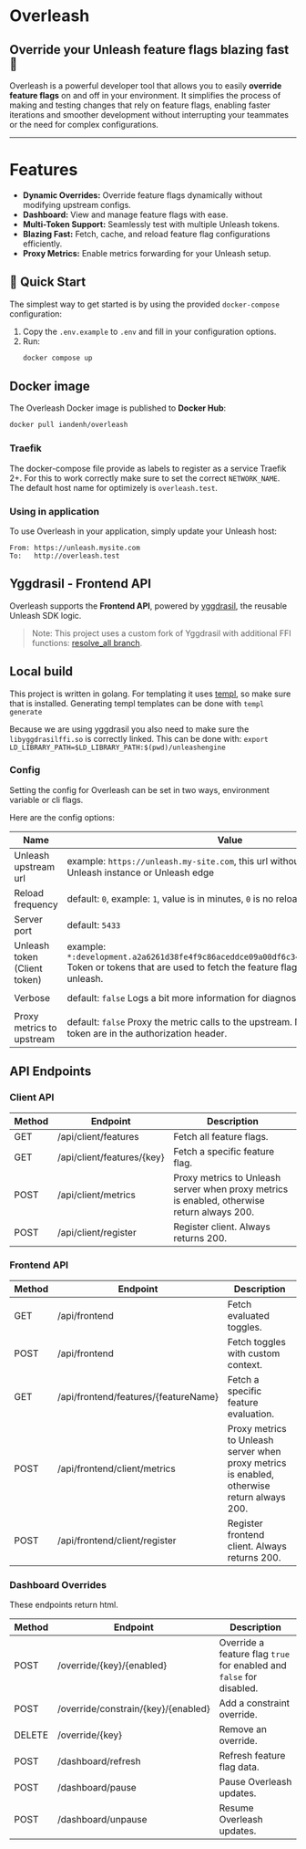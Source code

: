 # Overleash

## Override your Unleash feature flags blazing fast 🚀

Overleash is a powerful developer tool that allows you to easily **override feature flags** on and off in your environment. It simplifies the process of making and testing changes that rely on feature flags, enabling faster iterations and smoother development without interrupting your teammates or the need for complex configurations.

---

# Features
- **Dynamic Overrides:** Override feature flags dynamically without modifying upstream configs.
- **Dashboard:** View and manage feature flags with ease.
- **Multi-Token Support:** Seamlessly test with multiple Unleash tokens.
- **Blazing Fast:** Fetch, cache, and reload feature flag configurations efficiently.
- **Proxy Metrics:** Enable metrics forwarding for your Unleash setup.

## 🚀 Quick Start

The simplest way to get started is by using the provided `docker-compose` configuration:

1. Copy the `.env.example` to `.env` and fill in your configuration options.
2. Run:
   ```bash
   docker compose up
   ```

## Docker image
The Overleash Docker image is published to **Docker Hub**:
```bash
docker pull iandenh/overleash
```

### Traefik

The docker-compose file provide as labels to register as a service Traefik 2+. For this to work correctly make sure to
set the correct `NETWORK_NAME`.
The default host name for optimizely is `overleash.test`.

### Using in application
To use Overleash in your application, simply update your Unleash host:
```plaintext
From: https://unleash.mysite.com
To:   http://overleash.test
```

## Yggdrasil - Frontend API

Overleash supports the **Frontend API**, powered by [yggdrasil](https://github.com/Unleash/yggdrasil), the reusable Unleash SDK logic.

> Note: This project uses a custom fork of Yggdrasil with additional FFI functions: [resolve_all branch](https://github.com/Iandenh/yggdrasil/tree/resolve_all).

## Local build

This project is written in golang. For templating it
uses [templ](https://github.com/a-h/templ/tree/main), so make sure that is installed.
Generating templ templates can be done with `templ generate`

Because we are using yggdrasil you also need to make sure the `libyggdrasilffi.so` is correctly linked. This can be done
with:
`export LD_LIBRARY_PATH=$LD_LIBRARY_PATH:$(pwd)/unleashengine`

### Config

Setting the config for Overleash can be set in two ways, environment variable or cli flags.

Here are the config options:

| Name 	                        | Value	                                                                                                                                                                   | Env	                       | Flag	              |
|-------------------------------|--------------------------------------------------------------------------------------------------------------------------------------------------------------------------|----------------------------|--------------------|
| Unleash upstream url	         | 	 example: `https://unleash.my-site.com`, this url without `/api`, can be a Unleash instance or Unleash edge                                                             | `OVERLEASH_UPSTREAM`	      | `--upstream`	      |
| Reload frequency	             | 	  default: `0`, example: `1`, value is in minutes, `0` is no reload                                                                                                     | `OVERLEASH_RELOAD`	        | `--reload`	        |
| Server port	                  | default: `5433`                                                                                                                                                          | `OVERLEASH_PORT`	          | `--port`	          |
| Unleash token (Client token)	 | example:  `*:development.a2a6261d38fe4f9c86aceddce09a00df6c348fd0feeab3c24a9547f2` Token or tokens that are used to fetch the feature flag config from upstream unleash. | `OVERLEASH_TOKEN`	         | `--token`	         |
| Verbose	                      | default:  `false` Logs a bit more information for diagnose issues                                                                                                        | `OVERLEASH_VERBOSE`	       | `--verbose`	       |
| Proxy metrics to upstream	    | default:  `false` Proxy the metric calls to the upstream. Make sure the correct token are in the authorization header.                                                   | `OVERLEASH_PROXY_METRICS`	 | `--proxy-metrics`	 |

## API Endpoints
### Client API
| Method | Endpoint                | Description                                                                                 |
|--------|-------------------------|---------------------------------------------------------------------------------------------|
| GET | /api/client/features    | Fetch all feature flags.                                                                    |
| GET | /api/client/features/{key} | Fetch a specific feature flag.                                                              |
| POST | /api/client/metrics     | Proxy metrics to Unleash server when proxy metrics is enabled, otherwise return always 200. |
| POST | /api/client/register    | Register client. Always returns 200.                                                        |


### Frontend API
| Method | Endpoint                         | Description                                                                                |
|---------|----------------------------------|--------------------------------------------------------------------------------------------|
| GET | /api/frontend                    | Fetch evaluated toggles.                                                                   |
| POST | /api/frontend                    | Fetch toggles with custom context.                                                         |
| GET | /api/frontend/features/{featureName} | Fetch a specific feature evaluation.                                                       |
| POST | /api/frontend/client/metrics     | Proxy metrics to Unleash server when proxy metrics is enabled, otherwise return always 200. |
| POST | /api/frontend/client/register    | Register frontend client. Always returns 200.                                              |


### Dashboard Overrides
These endpoints return html.

| Method | Endpoint                          | Description                                                                        |
|--------|-----------------------------------|------------------------------------------------------------------------------------|
| POST | /override/{key}/{enabled}         | Override a feature flag `true` for enabled and `false` for disabled. |
| POST | /override/constrain/{key}/{enabled} | Add a constraint override.                                                         |
| DELETE | /override/{key}                   | Remove an override.                                                                |
| POST | /dashboard/refresh                | Refresh feature flag data.                                                         |
| POST | /dashboard/pause                  | Pause Overleash updates.                                                           |
| POST | /dashboard/unpause                | Resume Overleash updates.                                                          |
